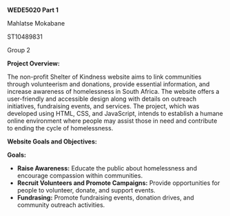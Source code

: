 <strong>WEDE5020 Part 1</strong>

Mahlatse Mokabane

ST10489831

Group 2

<strong>Project Overview:</strong>

The non-profit Shelter of Kindness website aims to link communities through volunteerism and donations, provide essential information, and increase awareness of homelessness in South Africa.  The website offers a user-friendly and accessible design along with details on outreach initiatives, fundraising events, and services.  The project, which was developed using HTML, CSS, and JavaScript, intends to establish a humane online environment where people may assist those in need and contribute to ending the cycle of homelessness.

<strong>Website Goals and Objectives:</strong>

<strong>Goals:</strong>

<ul>
  <li><strong>Raise Awareness:</strong> Educate the public about homelessness and encourage 
compassion within communities.</li>
  <li><strong>Recruit Volunteers and Promote Campaigns:</strong> Provide opportunities for people to 
volunteer, donate, and support events. </li>
  <li>
    <strong>Fundrasing:</strong> Promote fundraising events, donation drives, and community outreach activities. 
  </li>
</ul>
